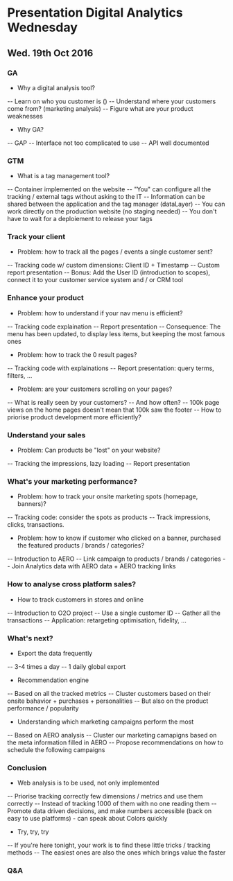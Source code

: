 # Presentation Digital Analytics Wednesday
## Wed. 19th Oct 2016

### GA

- Why a digital analysis tool?

-- Learn on who you customer is ()
-- Understand where your customers come from? (marketing analysis)
-- Figure what are your product weaknesses

- Why GA?

-- GAP
-- Interface not too complicated to use
-- API well documented


### GTM

- What is a tag management tool?

-- Container implemented on the website
-- "You" can configure all the tracking / external tags without asking to the IT
-- Information can be shared between the application and the tag manager (dataLayer)
-- You can work directly on the production website (no staging needed)
-- You don't have to wait for a deploiement to release your tags


### Track your client

- Problem: how to track all the pages / events a single customer sent?

-- Tracking code w/ custom dimensions: Client ID + Timestamp
-- Custom report presentation
-- Bonus: Add the User ID (introduction to scopes), connect it to your customer service system and / or CRM tool


### Enhance your product


- Problem: how to understand if your nav menu is efficient?

-- Tracking code explaination
-- Report presentation
-- Consequence: The menu has been updated, to display less items, but keeping the most famous ones


- Problem: how to track the 0 result pages?

-- Tracking code with explainations
-- Report presentation: query terms, filters, ...


- Problem: are your customers scrolling on your pages?

-- What is really seen by your customers?
-- And how often?
-- 100k page views on the home pages doesn't mean that 100k saw the footer
-- How to priorise product development more efficiently?


### Understand your sales


- Problem: Can products be "lost" on your website?

-- Tracking the impressions, lazy loading
-- Report presentation


### What's your marketing performance?


- Problem: how to track your onsite marketing spots (homepage, banners)?

-- Tracking code: consider the spots as products
-- Track impressions, clicks, transactions.


- Problem: how to know if customer who clicked on a banner, purchased the featured products / brands / categories?

-- Introduction to AERO
-- Link campaign to products / brands / categories
-- Join Analytics data with AERO data + AERO tracking links


### How to analyse cross platform sales?

- How to track customers in stores and online

-- Introduction to O2O project
-- Use a single customer ID
-- Gather all the transactions
-- Application: retargeting optimisation, fidelity, ...


### What's next?

- Export the data frequently

-- 3-4 times a day
-- 1 daily global export


- Recommendation engine

-- Based on all the tracked metrics
-- Cluster customers based on their onsite bahavior + purchases + personalities
-- But also on the product performance / popularity


- Understanding which marketing campaigns perform the most

-- Based on AERO analysis
-- Cluster our marketing camapigns based on the meta information filled in AERO
-- Propose recommendations on how to schedule the following campaigns


### Conclusion

- Web analysis is to be used, not only implemented

-- Priorise tracking correctly few dimensions / metrics and use them correctly
-- Instead of tracking 1000 of them with no one reading them
-- Promote data driven decisions, and make numbers accessible (back on easy to use platforms) - can speak about Colors quickly

- Try, try, try

-- If you're here tonight, your work is to find these little tricks / tracking methods
-- The easiest ones are also the ones which brings value the faster


### Q&A


